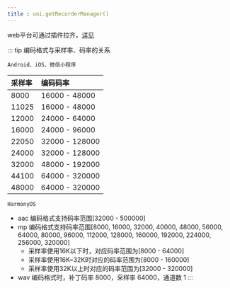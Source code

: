 ```yaml
---
title : uni.getRecorderManager()
---
```


<!-- ## uni.getRecorderManager() @getrecordermanager -->

<!-- UTSAPIJSON.getRecorderManager.name -->

<!-- UTSAPIJSON.getRecorderManager.description -->

<!-- UTSAPIJSON.getRecorderManager.compatibility -->

web平台可通过插件拉齐，[详见](https://ext.dcloud.net.cn/search?q=getRecorderManager&orderBy=Relevance&cat1=4&cat2=41&uni-app-platforms=&uni-app-x-platforms=)

<!-- UTSAPIJSON.getRecorderManager.param -->

<!-- UTSAPIJSON.getRecorderManager.returnValue -->

::: tip 编码格式与采样率、码率的关系

`Android、iOS、微信小程序`

|采样率|编码码率|
|:-|:-|
|8000|16000 - 48000|
|11025|16000 - 48000|
|12000|24000 - 64000|
|16000|24000 - 96000|
|22050|32000 - 128000|
|24000|32000 - 128000|
|32000|48000 - 192000|
|44100|64000 - 320000|
|48000|64000 - 320000|

`HarmonyOS`

- aac 编码格式支持码率范围[32000 - 500000]
- mp 编码格式支持码率范围[8000, 16000, 32000, 40000, 48000, 56000, 64000, 80000, 96000, 112000, 128000, 160000, 192000, 224000, 256000, 320000]
  - 采样率使用16K以下时，对应码率范围为[8000 - 64000]
  - 采样率使用16K~32K时对应的码率范围为[8000 - 160000]
  - 采样率使用32K以上时对应的码率范围为[32000 - 320000]
- wav 编码格式时，补丁码率 8000，采样率 64000，通道数 1
:::

<!-- UTSAPIJSON.getRecorderManager.example -->

<!-- UTSAPIJSON.getRecorderManager.tutorial -->

<!-- UTSAPIJSON.general_type.name -->

<!-- UTSAPIJSON.general_type.param -->

